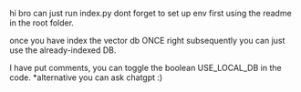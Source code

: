 hi bro
can just run index.py
dont forget to set up env first using the readme in the root folder.

once you have index the vector db ONCE right
subsequently you can just use the already-indexed DB.

I have put comments, you can toggle the boolean USE_LOCAL_DB in the code.
*alternative you can ask chatgpt :)